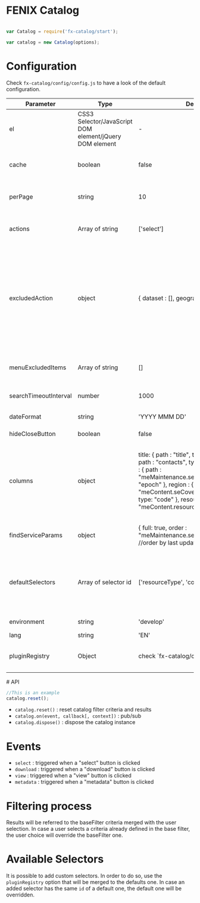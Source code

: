 # FENIX Catalog

```javascript

var Catalog = require('fx-catalog/start');

var catalog = new Catalog(options);
```

# Configuration

Check `fx-catalog/config/config.js` to have a look of the default configuration.

<table>
   <thead>
      <tr>
         <th>Parameter</th>
         <th>Type</th>
         <th>Default Value</th>
         <th>Example</th>
         <th>Description</th>
      </tr>
   </thead>
   <tbody>
      <tr>
         <td>el</td>
         <td>CSS3 Selector/JavaScript DOM element/jQuery DOM element</td>
         <td> - </td>
         <td>"#container"</td>
         <td>component container</td>
      </tr>
      <tr>
         <td>cache</td>
         <td>boolean</td>
         <td>false</td>
         <td>true</td>
         <td>whether or not to use FENIX bridge cache</td>
      </tr>
      <tr>
         <td>perPage</td>
         <td>string</td>
         <td>10</td>
         <td>20</td>
         <td>How many results to show per page</td>
      </tr>
      <tr>
         <td>actions</td>
         <td>Array of string</td>
         <td>['select']</td>
         <td>['select', 'metadata', 'view', 'download']</td>
         <td>The action button aside of each result</td>
      </tr>
      <tr>
         <td>excludedAction</td>
         <td>object</td>
         <td>{
            dataset : [],
            geographic : ['download']
            }
         </td>
         <td>{
            dataset : ['download'],
            geographic : []
            }
         </td>
         <td>Keyset is the enumeration of FENIX resource representation type. Value: array of string with the resultActions to exclude for a specific resource representation type.</td>
      </tr>
      <tr>
         <td>menuExcludedItems</td>
         <td>Array of string</td>
         <td>[]</td>
         <td>['accessibility']</td>
         <td>Ids of menu items to hide fro default configuration</td>
      </tr>
      <tr>
         <td>searchTimeoutInterval</td>
         <td>number</td>
         <td>1000</td>
         <td>2000</td>
         <td>Result refresh timeout for instant search</td>
      </tr>
      <tr>
         <td>dateFormat</td>
         <td>string</td>
         <td>'YYYY MMM DD'</td>
         <td>'YYYY M DD'</td>
         <td>Moment JS date format</td>
      </tr>
      <tr>
         <td>hideCloseButton</td>
         <td>boolean</td>
         <td>false</td>
         <td>true</td>
         <td>Hide the close button</td>
      </tr>
      <tr>
         <td>columns</td>
         <td>object</td>
         <td> title: {
            path : "title",
            type: "i18n"
            },
            source : {
            path : "contacts",
            type : "source"
            },
            last_update : {
            path : "meMaintenance.seUpdate.updateDate",
            type : "epoch"
            },
            region : {
            path: "meContent.seCoverage.coverageGeographic",
            type: "code"
            },
            resourceType : {
            path: "meContent.resourceRepresentationType"
            }
         </td>
         <td>-</td>
         <td>Keyset: columns is, value: object. path: FENIX metadata v2.0 path of the metadata attribute to show. Type: attribute type</td>
      </tr>
      <tr>
         <td>findServiceParams</td>
         <td>object</td>
         <td>{
            full: true,
            order : "meMaintenance.seUpdate.updateDate:desc" //order by last update
            }
         </td>
         <td>-</td>
         <td>D3P compatible string parameters</td>
      </tr>
      <tr>
         <td>defaultSelectors</td>
         <td>Array of selector id</td>
         <td>['resourceType', 'contextSystem']
         </td>
         <td>['resourceType']</td>
         <td>Id of the default selectors of the catalog. Id are accessible from the selectors registry.</td>
      </tr>
      <tr>
         <td>environment</td>
         <td>string</td>
         <td>'develop'
         </td>
         <td>'production'</td>
         <td>Server environment</td>
      </tr>
      <tr>
         <td>lang</td>
         <td>string</td>
         <td>'EN'</td>
         <td>'FR'</td>
         <td>Multilingual</td>
      </tr>
      <tr>
         <td>pluginRegistry</td>
         <td>Object</td>
         <td>check `fx-catalog/config/pluginRegistry.js`</td>
         <td>-</td>
         <td>Expandable available selectors registry</td>
      </tr>
   </tbody>
</table>
# API

```javascript
//This is an example
catalog.reset();
```

- `catalog.reset()` : reset catalog filter criteria and results
- `catalog.on(event, callback[, context])` : pub/sub 
- `catalog.dispose()` : dispose the catalog instance

# Events

- `select` : triggered when a "select" button is clicked
- `download` : triggered when a "download" button is clicked
- `view` : triggered when a "view" button is clicked
- `metadata` : triggered when a "metadata" button is clicked

# Filtering process

Results will be referred to the baseFilter criteria merged with the user selection. In case a user selects a criteria already 
defined in the base filter, the user choice will override the baseFilter one.

# Available Selectors

It is possible to add custom selectors. In order to do so, use the `pluginRegistry` option that will be merged to the defaults one.
In case an added selector has the same `id` of a default one, the default one will be overridden.